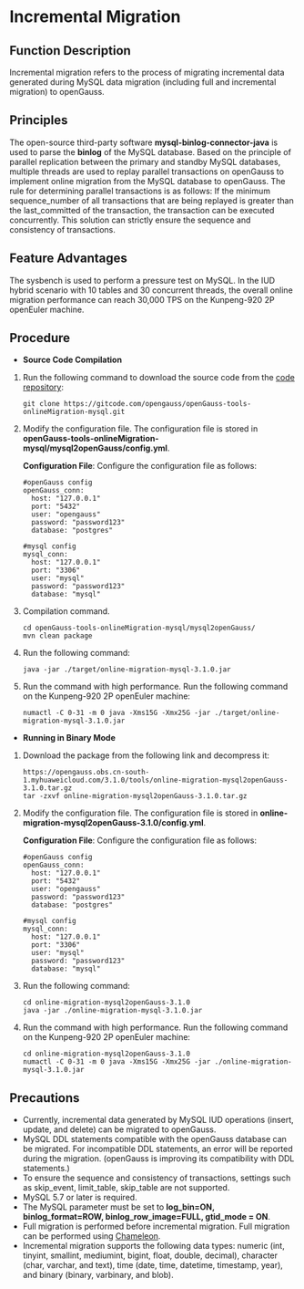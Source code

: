 # Incremental Migration<a name="EN-US_TOPIC_0000001347292416"></a>

## Function Description <a name="section41999541027"></a>

Incremental migration refers to the process of migrating incremental data generated during MySQL data migration (including full and incremental migration) to openGauss.

## Principles<a name="section75651553269"></a>

The open-source third-party software **mysql-binlog-connector-java** is used to parse the **binlog** of the MySQL database. Based on the principle of parallel replication between the primary and standby MySQL databases, multiple threads are used to replay parallel transactions on openGauss to implement online migration from the MySQL database to openGauss. The rule for determining parallel transactions is as follows: If the minimum sequence\_number of all transactions that are being replayed is greater than the last\_committed of the transaction, the transaction can be executed concurrently. This solution can strictly ensure the sequence and consistency of transactions.

## Feature Advantages<a name="section2124757135"></a>

The sysbench is used to perform a pressure test on MySQL. In the IUD hybrid scenario with 10 tables and 30 concurrent threads, the overall online migration performance can reach 30,000 TPS on the Kunpeng-920 2P openEuler machine.

## Procedure <a name="section102376152046"></a>

-   **Source Code Compilation**

1.  Run the following command to download the source code from the [code repository](https://gitcode.com/opengauss/openGauss-tools-onlineMigration-mysql):

    ```
    git clone https://gitcode.com/opengauss/openGauss-tools-onlineMigration-mysql.git
    ```

2.  Modify the configuration file. The configuration file is stored in **openGauss-tools-onlineMigration-mysql/mysql2openGauss/config.yml**.

    **Configuration File**: Configure the configuration file as follows:

    ```
    #openGauss config
    openGauss_conn:  
      host: "127.0.0.1"  
      port: "5432"  
      user: "opengauss"  
      password: "password123"  
      database: "postgres" 
    
    #mysql config
    mysql_conn:  
      host: "127.0.0.1"  
      port: "3306"  
      user: "mysql"  
      password: "password123"  
      database: "mysql"
    ```

3.  Compilation command.

    ```
    cd openGauss-tools-onlineMigration-mysql/mysql2openGauss/
    mvn clean package
    ```

4.  Run the following command:

    ```
    java -jar ./target/online-migration-mysql-3.1.0.jar
    ```

5.  Run the command with high performance. Run the following command on the Kunpeng-920 2P openEuler machine:

    ```
    numactl -C 0-31 -m 0 java -Xms15G -Xmx25G -jar ./target/online-migration-mysql-3.1.0.jar
    ```


-   **Running in Binary Mode**

1.  Download the package from the following link and decompress it:

    ```
    https://opengauss.obs.cn-south-1.myhuaweicloud.com/3.1.0/tools/online-migration-mysql2openGauss-3.1.0.tar.gz
    tar -zxvf online-migration-mysql2openGauss-3.1.0.tar.gz
    ```

2.  Modify the configuration file. The configuration file is stored in **online-migration-mysql2openGauss-3.1.0/config.yml**.

    **Configuration File**: Configure the configuration file as follows:

    ```
    #openGauss config
    openGauss_conn:  
      host: "127.0.0.1"  
      port: "5432"  
      user: "opengauss"  
      password: "password123"  
      database: "postgres" 
    
    #mysql config
    mysql_conn:  
      host: "127.0.0.1"  
      port: "3306"  
      user: "mysql"  
      password: "password123"  
      database: "mysql"
    ```

3.  Run the following command:

    ```
    cd online-migration-mysql2openGauss-3.1.0
    java -jar ./online-migration-mysql-3.1.0.jar
    ```

4.  Run the command with high performance. Run the following command on the Kunpeng-920 2P openEuler machine:

    ```
    cd online-migration-mysql2openGauss-3.1.0
    numactl -C 0-31 -m 0 java -Xms15G -Xmx25G -jar ./online-migration-mysql-3.1.0.jar
    ```


## Precautions<a name="section2940149112912"></a>

-   Currently, incremental data generated by MySQL IUD operations (insert, update, and delete) can be migrated to openGauss.
-   MySQL DDL statements compatible with the openGauss database can be migrated. For incompatible DDL statements, an error will be reported during the migration. (openGauss is improving its compatibility with DDL statements.)
-   To ensure the sequence and consistency of transactions, settings such as skip\_event, limit\_table, skip\_table are not supported.
-   MySQL 5.7 or later is required.
-   The MySQL parameter must be set to **log\_bin=ON, binlog\_format=ROW, binlog\_row\_image=FULL, gtid\_mode = ON**.
-   Full migration is performed before incremental migration. Full migration can be performed using [Chameleon](https://gitcode.com/opengauss/openGauss-tools-chameleon).
-   Incremental migration supports the following data types: numeric (int, tinyint, smallint, mediumint, bigint, float, double, decimal), character (char, varchar, and text), time (date, time, datetime, timestamp, year), and binary (binary, varbinary, and blob).
